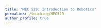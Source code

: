 ```yaml
---
title: "MEC 529: Introduction to Robotics"
permalink: /teaching/MEC529
author_profile: true
---
```


<!---
## Course Materials
&nbsp; • &nbsp; [Course Syllabus](https://aminfakhari.github.io/_pages/teaching/MEC529/MEC529_Syllabus_Spring2022.pdf) \
&nbsp; • &nbsp; [Chapter 1 - Motivational Example](https://aminfakhari.github.io/_pages/teaching/MEC529/Chapter1_MotivationalExample.pdf) \
&nbsp; • &nbsp; [Chapter 2 - Configuration Space](https://aminfakhari.github.io/_pages/teaching/MEC529/Chapter2_ConfigurationSpace.pdf) \
&nbsp; • &nbsp; [Chapter 3 - Rigid-Body Motions - Part 1](https://aminfakhari.github.io/_pages/teaching/MEC529/Chapter3_RigidBodyMotions_Part1.pdf) \
&nbsp; • &nbsp; [Chapter 3 - Rigid-Body Motions - Part 2](https://aminfakhari.github.io/_pages/teaching/MEC529/Chapter3_RigidBodyMotions_Part2.pdf) \
&nbsp; • &nbsp; [Chapter 4 - Forward Kinematics](https://aminfakhari.github.io/_pages/teaching/MEC529/Chapter4_ForwardKinematics.pdf) \
&nbsp; • &nbsp; [Chapter 5 - Velocity Kinematics and Statics](https://aminfakhari.github.io/_pages/teaching/MEC529/Chapter5_VelocityKinematics&Statics.pdf) \
&nbsp; • &nbsp; [Chapter 6 - Inverse Kinematics](https://aminfakhari.github.io/_pages/teaching/MEC529/Chapter6_InverseKinematics.pdf) \
&nbsp; • &nbsp; [Chapter 7 - Trajectory Generation](https://aminfakhari.github.io/_pages/teaching/MEC529/Chapter7_TrajectoryGeneration.pdf)
--->
